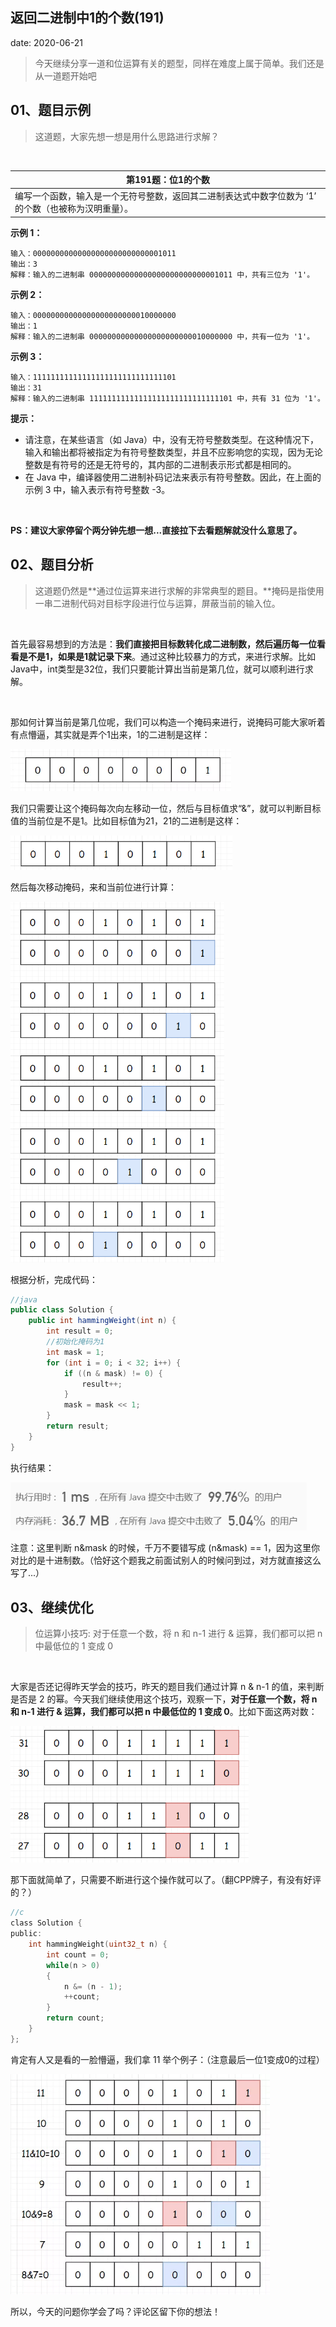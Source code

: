  
##	返回二进制中1的个数(191)
date:	2020-06-21
 

> 今天继续分享一道和位运算有关的题型，同样在难度上属于简单。我们还是从一道题开始吧

## 01、题目示例

> 这道题，大家先想一想是用什么思路进行求解？

<br/>

| 第191题：位1的个数                                           |
| ------------------------------------------------------------ |
| 编写一个函数，输入是一个无符号整数，返回其二进制表达式中数字位数为 ‘1’ 的个数（也被称为汉明重量）。 |

**示例 1：**

```
输入：00000000000000000000000000001011
输出：3
解释：输入的二进制串 00000000000000000000000000001011 中，共有三位为 '1'。
```

**示例 2：**

```
输入：00000000000000000000000010000000
输出：1
解释：输入的二进制串 00000000000000000000000010000000 中，共有一位为 '1'。
```

**示例 3：**

```
输入：11111111111111111111111111111101
输出：31
解释：输入的二进制串 11111111111111111111111111111101 中，共有 31 位为 '1'。
```

**提示：**

- 请注意，在某些语言（如 Java）中，没有无符号整数类型。在这种情况下，输入和输出都将被指定为有符号整数类型，并且不应影响您的实现，因为无论整数是有符号的还是无符号的，其内部的二进制表示形式都是相同的。
- 在 Java 中，编译器使用二进制补码记法来表示有符号整数。因此，在上面的 示例 3 中，输入表示有符号整数 -3。

<br/>

**PS：建议大家停留个两分钟先想一想...直接拉下去看题解就没什么意思了。**

## 02、题目分析

> 这道题仍然是**通过位运算来进行求解的非常典型的题目。**掩码是指使用一串二进制代码对目标字段进行位与运算，屏蔽当前的输入位。

<br/>

首先最容易想到的方法是：**我们直接把目标数转化成二进制数，然后遍历每一位看看是不是1，如果是1就记录下来**。通过这种比较暴力的方式，来进行求解。比如Java中，int类型是32位，我们只要能计算出当前是第几位，就可以顺利进行求解。

<br/>

那如何计算当前是第几位呢，我们可以构造一个掩码来进行，说掩码可能大家听着有点懵逼，其实就是弄个1出来，1的二进制是这样：

<img src="803/1.jpg" alt="PNG" style="zoom: 67%;" />

我们只需要让这个掩码每次向左移动一位，然后与目标值求“&”，就可以判断目标值的当前位是不是1。比如目标值为21，21的二进制是这样：

<img src="803/2.jpg" alt="PNG" style="zoom: 67%;" />

然后每次移动掩码，来和当前位进行计算：

<img src="803/3.jpg" alt="PNG" style="zoom: 67%;" />

根据分析，完成代码：

```java
//java
public class Solution {
    public int hammingWeight(int n) {
        int result = 0;
        //初始化掩码为1
        int mask = 1;
        for (int i = 0; i < 32; i++) {
            if ((n & mask) != 0) {
                result++;
            }
            mask = mask << 1;
        }
        return result;
    }
}
```

执行结果：

<img src="803/4.jpg" alt="PNG" style="zoom: 80%;" />

注意：这里判断 n&mask 的时候，千万不要错写成 (n&mask) == 1，因为这里你对比的是十进制数。（恰好这个题我之前面试别人的时候问到过，对方就直接这么写了...）

## 03、继续优化

> 位运算小技巧: 对于任意一个数，将 n 和 n-1 进行 & 运算，我们都可以把 n 中最低位的 1 变成 0

<br/>

大家是否还记得昨天学会的技巧，昨天的题目我们通过计算 n & n-1 的值，来判断是否是 2 的幂。今天我们继续使用这个技巧，观察一下，**对于任意一个数，将 n 和 n-1 进行 & 运算，我们都可以把 n 中最低位的 1 变成 0**。比如下面这两对数：

<img src="803/5.jpg" alt="PNG" style="zoom: 67%;" />

那下面就简单了，只需要不断进行这个操作就可以了。（翻CPP牌子，有没有好评的？）

```c
//c
class Solution {
public:
    int hammingWeight(uint32_t n) {
        int count = 0;
        while(n > 0)
        {
            n &= (n - 1);
            ++count;
        }
        return count;
    }
};
```

肯定有人又是看的一脸懵逼，我们拿 11 举个例子：（注意最后一位1变成0的过程）

<img src="803/6.jpg" alt="PNG" style="zoom: 67%;" />

<br/>

所以，今天的问题你学会了吗？评论区留下你的想法！